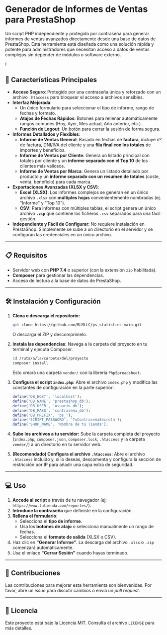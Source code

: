 # Generador de Informes de Ventas para PrestaShop

Un script PHP independiente y protegido por contraseña para generar informes de ventas avanzados directamente desde una base de datos de PrestaShop. Esta herramienta está diseñada como una solución rápida y potente para administradores que necesitan acceso a datos de ventas complejos sin depender de módulos o software externo.

!

## 🚀 Características Principales

* **Acceso Seguro**: Protegido por una contraseña única y reforzado con un archivo `.htaccess` para bloquear el acceso a archivos sensibles.
* **Interfaz Mejorada**:
    * Un único formulario para seleccionar el tipo de informe, rango de fechas y formato.
    * **Atajos de Fechas Rápidos**: Botones para rellenar automáticamente rangos comunes (Hoy, Ayer, Mes actual, Año anterior, etc.).
    * **Función de Logout**: Un botón para cerrar la sesión de forma segura.
* **Informes Detallados y Flexibles**:
    * **Informe de Ventas General**: Basado en fechas de **factura**, incluye nº de factura, DNI/IVA del cliente y una **fila final con los totales** de importes y beneficios.
    * **Informe de Ventas por Cliente**: Genera un listado principal con totales por cliente y un **informe separado con el Top 10** de los clientes más valiosos.
    * **Informe de Ventas por Marca**: Genera un listado detallado por producto y un **informe separado con un resumen de totales** (coste, venta, beneficio) para cada marca.
* **Exportaciones Avanzadas (XLSX y CSV)**:
    * **Excel (XLSX)**: Los informes complejos se generan en un único archivo `.xlsx` con **múltiples hojas** convenientemente nombradas (ej. "Informe" y "Top 10").
    * **CSV**: Para informes con múltiples tablas, el script genera un único archivo **`.zip`** que contiene los ficheros `.csv` separados para una fácil gestión.
* **Independiente y Fácil de Configurar**: No requiere instalación en PrestaShop. Simplemente se sube a un directorio en el servidor y se configuran las credenciales en un único archivo.

---

## 📋 Requisitos

* Servidor web con **PHP 7.4** o superior (con la extensión `zip` habilitada).
* **Composer** para gestionar las dependencias.
* Acceso de lectura a la base de datos de PrestaShop.

---

## 🛠️ Instalación y Configuración

1.  **Clona o descarga el repositorio:**
    ```bash
    git clone https://github.com/RLMLLC/ps_statistics-main.git
    ```
    O descarga el ZIP y descomprímelo.

2.  **Instala las dependencias:**
    Navega a la carpeta del proyecto en tu terminal y ejecuta Composer.
    ```bash
    cd /ruta/a/la/carpeta/del/proyecto
    composer install
    ```
    Esto creará una carpeta `vendor/` con la librería `PhpSpreadsheet`.

3.  **Configura el script `index.php`:**
    Abre el archivo `index.php` y modifica las constantes de configuración en la parte superior:
    ```php
    define('DB_HOST', 'localhost');
    define('DB_NAME', 'prestashop_db');
    define('DB_USER', 'usuario_db');
    define('DB_PASS', 'contraseña_db');
    define('DB_PREFIX', 'ps_');
    define('SCRIPT_PASSWORD', 'TuContraseñaSecreta');
    define('SHOP_NAME', 'Nombre de tu Tienda');
    ```

4.  **Sube los archivos a tu servidor:**
    Sube la carpeta completa del proyecto (`index.php`, `composer.json`, `composer.lock`, `.htaccess` y la carpeta `vendor/`) a un directorio en tu servidor web.

5.  **(Recomendado) Configura el archivo `.htaccess`:**
    Abre el archivo `.htaccess` incluido y, si lo deseas, descomenta y configura la sección de restricción por IP para añadir una capa extra de seguridad.

---

## 💻 Uso

1.  **Accede al script** a través de tu navegador (ej: `https://www.tutienda.com/reportes/`).
2.  **Introduce la contraseña** que definiste en la configuración.
3.  **Rellena el formulario**:
    * Selecciona el **tipo de informe**.
    * Usa los **botones de atajo** o selecciona manualmente un rango de fechas.
    * Selecciona el **formato de salida** (XLSX o CSV).
4.  Haz clic en **"Generar Informe"**. La descarga del archivo `.xlsx` o `.zip` comenzará automáticamente.
5.  Usa el enlace **"Cerrar Sesión"** cuando hayas terminado.

---

## 🤝 Contribuciones

Las contribuciones para mejorar esta herramienta son bienvenidas. Por favor, abre un *issue* para discutir cambios o envía un *pull request*.

---

## 📄 Licencia

Este proyecto está bajo la Licencia MIT. Consulta el archivo `LICENSE` para más detalles.
